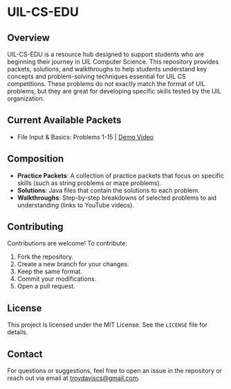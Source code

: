 # UIL-CS-EDU

## Overview
UIL-CS-EDU is a resource hub designed to support students who are beginning their journey in UIL Computer Science. This repository provides packets, solutions, and walkthroughs to help students understand key concepts and problem-solving techniques essential for UIL CS competitions. These problems do not exactly match the format of UIL problems, but they are great for developing specific skills tested by the UIL organization.

## Current Available Packets
- File Input & Basics: Problems 1-15 | [Demo Video](https://example.com)

## Composition
- **Practice Packets**: A collection of practice packets that focus on specific skills (such as string problems or maze problems).
- **Solutions**: Java files that contain the solutions to each problem.
- **Walkthroughs**: Step-by-step breakdowns of selected problems to aid understanding (links to YouTube videos).

## Contributing
Contributions are welcome! To contribute:
1. Fork the repository.
2. Create a new branch for your changes.
3. Keep the same format.
4. Commit your modifications.
5. Open a pull request.

## License
This project is licensed under the MIT License. See the `LICENSE` file for details.

## Contact
For questions or suggestions, feel free to open an issue in the repository or reach out via email at troydaviscs@gmail.com.

